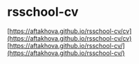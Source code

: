 # rsschool-cv
[https://aftakhova.github.io/rsschool-cv/cv](https://aftakhova.github.io/rsschool-cv/cv)
[https://aftakhova.github.io/rsschool-cv/](https://aftakhova.github.io/rsschool-cv/)
